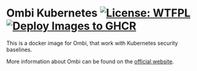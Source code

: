 # Ombi Kubernetes [![License: WTFPL](https://img.shields.io/badge/License-WTFPL-brightgreen.svg)](http://www.wtfpl.net/about/) [![Deploy Images to GHCR](https://github.com/justereseau/Ombi/actions/workflows/package-build.yml/badge.svg)](https://github.com/justereseau/Ombi/actions/workflows/package-build.yml)

This is a docker image for Ombi, that work with Kubernetes security baselines.

More information about Ombi can be found on the [official website](https://docs.ombi.app/).
